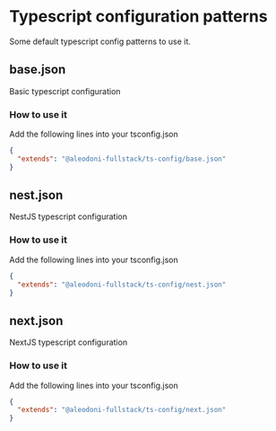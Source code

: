 # Typescript configuration patterns
Some default typescript config patterns to use it.

## base.json
Basic typescript configuration

### How to use it
Add the following lines into your tsconfig.json

```json
{
  "extends": "@aleodoni-fullstack/ts-config/base.json"
}
```

## nest.json
NestJS typescript configuration

### How to use it
Add the following lines into your tsconfig.json

```json
{
  "extends": "@aleodoni-fullstack/ts-config/nest.json"
}
```

## next.json
NextJS typescript configuration

### How to use it
Add the following lines into your tsconfig.json

```json
{
  "extends": "@aleodoni-fullstack/ts-config/next.json"
}
```
